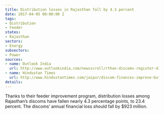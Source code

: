 ```yaml
---
title: Distribution losses in Rajasthan fall by 4.3 percent
date: 2017-04-05 00:00:00 Z
tags:
- Distribution
- Feeder
states:
- Rajasthan
sectors:
- Energy
subsectors:
- Power
sources:
- name: Outlook India
  url: http://www.outlookindia.com/newsscroll/rthan-discoms-register-43-decline-in-distribution-losses/1020060
- name: Hindustan Times
  url: http://www.hindustantimes.com/jaipur/discom-finances-improve-but-power-thefts-continue-to-bleed-in-rural-areas/story-qlBFx2L6G4ak3wmJCuZrbP.html
details: 
---
```


Thanks to their feeder improvement program, distribution losses among Rajasthan’s discoms have fallen nearly 4.3 percentage points, to 23.4 percent. The discoms’ annual financial loss should fall by $923 million.
